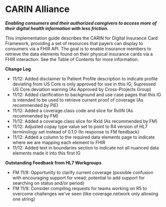 # CARIN Alliance
**_Enabling consumers and their authorized caregivers to access more of their digital health information with less friction._**

This implementation guide describes the CARIN for Digital Insurance Card Framework, providing a set of resources that payers can display to consumers via a FHIR API. The goal is to enable insurance members to retrieve the data elements found on their physical insurance cards via a FHIR interaction. See the Table of Contents for more information.

**Change Log**

* 11/12: Added disclaimer to Patient Profile description to indicate profile deviating from US Core is only approved for use in this IG; Supressed US Core deviation warning (As Approved by Cross-Projects Group)
* 11/12: Added clarification to background and use case pages that this IG is intended to be used to retrieve current proof of coverage (As recommended by PIE)
* 11/12: Added a coverage.class code and slice for RxIIN (As recommended by FM)
* 11/12: Added a coverage.class slice for RxId (As recommended by FM)
* 11/12: Adjusted copay type value set to point to R4 version of HL7 terminology set instead of 0.1.0 (In response to FM feedback)
* 11/12: Added a column to the required data elements page to indicate where we are mapping each element to FHIR
* 11/12: Added text in boundaries section to indicate not all nuanced data elements made it into this first IG

**Outstanding Feedback from HL7 Workgroups**

* FM 11/9: Opportunity to clarify current coverage (possible confusion with encouraging support for vread; potential to add support for searching on status and/or period)
* FM 11/9: Consider compiling requests for teams working on R5 to overcome challenges we've seen (like coverage.network only allowing one string)
